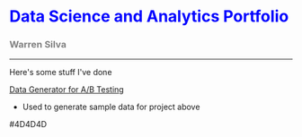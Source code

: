 # <font color=blue>Data Science and Analytics Portfolio</font>
### <font color=gray>Warren Silva</font>
---
Here's some stuff I've done

[Data Generator for A/B Testing](https://nbviewer.org/github/wsilva916/wsilva916.github.io/blob/main/ab_generator.ipynb)
- Used to generate sample data for project above

#4D4D4D
